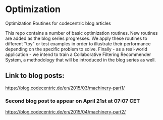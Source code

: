# Optimization
Optimization Routines for codecentric blog articles

This repo contains a number of basic optimization routines. New routines are added as the blog series progresses. We apply these routines to different "toy" or test examples in order to illustrate their performance depending on the specific problem to solve. Finally - as a real-world application - we intend to train a Collaborative Filtering Recommender System, a methodology that will be introduced in the blog series as well.

## Link to blog posts:
https://blog.codecentric.de/en/2015/03/machinery-part1/

### Second blog post to appear on April 21st at 07:07 CET
https://blog.codecentric.de/en/2015/04/machinery-part2/
